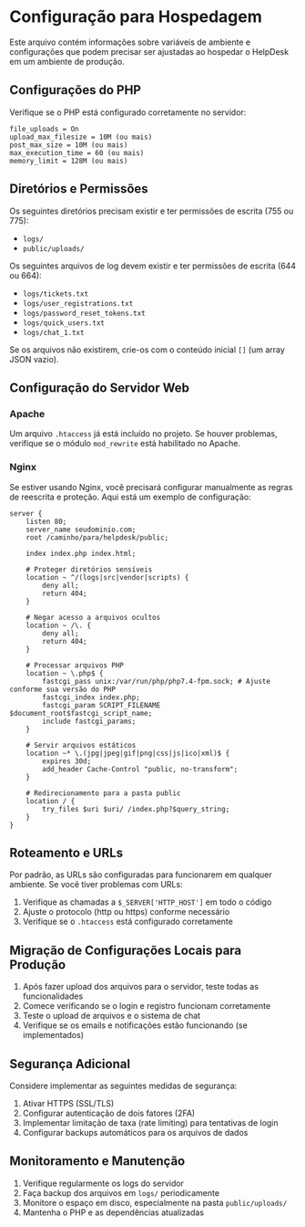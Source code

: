 # Configuração para Hospedagem

Este arquivo contém informações sobre variáveis de ambiente e configurações que podem precisar ser ajustadas ao hospedar o HelpDesk em um ambiente de produção.

## Configurações do PHP

Verifique se o PHP está configurado corretamente no servidor:

```
file_uploads = On
upload_max_filesize = 10M (ou mais)
post_max_size = 10M (ou mais)
max_execution_time = 60 (ou mais)
memory_limit = 128M (ou mais)
```

## Diretórios e Permissões

Os seguintes diretórios precisam existir e ter permissões de escrita (755 ou 775):

- `logs/`
- `public/uploads/`

Os seguintes arquivos de log devem existir e ter permissões de escrita (644 ou 664):

- `logs/tickets.txt`
- `logs/user_registrations.txt`
- `logs/password_reset_tokens.txt`
- `logs/quick_users.txt`
- `logs/chat_1.txt`

Se os arquivos não existirem, crie-os com o conteúdo inicial `[]` (um array JSON vazio).

## Configuração do Servidor Web

### Apache

Um arquivo `.htaccess` já está incluído no projeto. Se houver problemas, verifique se o módulo `mod_rewrite` está habilitado no Apache.

### Nginx

Se estiver usando Nginx, você precisará configurar manualmente as regras de reescrita e proteção. Aqui está um exemplo de configuração:

```nginx
server {
    listen 80;
    server_name seudominio.com;
    root /caminho/para/helpdesk/public;

    index index.php index.html;

    # Proteger diretórios sensíveis
    location ~ ^/(logs|src|vendor|scripts) {
        deny all;
        return 404;
    }

    # Negar acesso a arquivos ocultos
    location ~ /\. {
        deny all;
        return 404;
    }

    # Processar arquivos PHP
    location ~ \.php$ {
        fastcgi_pass unix:/var/run/php/php7.4-fpm.sock; # Ajuste conforme sua versão do PHP
        fastcgi_index index.php;
        fastcgi_param SCRIPT_FILENAME $document_root$fastcgi_script_name;
        include fastcgi_params;
    }

    # Servir arquivos estáticos
    location ~* \.(jpg|jpeg|gif|png|css|js|ico|xml)$ {
        expires 30d;
        add_header Cache-Control "public, no-transform";
    }

    # Redirecionamento para a pasta public
    location / {
        try_files $uri $uri/ /index.php?$query_string;
    }
}
```

## Roteamento e URLs

Por padrão, as URLs são configuradas para funcionarem em qualquer ambiente. Se você tiver problemas com URLs:

1. Verifique as chamadas a `$_SERVER['HTTP_HOST']` em todo o código
2. Ajuste o protocolo (http ou https) conforme necessário
3. Verifique se o `.htaccess` está configurado corretamente

## Migração de Configurações Locais para Produção

1. Após fazer upload dos arquivos para o servidor, teste todas as funcionalidades
2. Comece verificando se o login e registro funcionam corretamente
3. Teste o upload de arquivos e o sistema de chat
4. Verifique se os emails e notificações estão funcionando (se implementados)

## Segurança Adicional

Considere implementar as seguintes medidas de segurança:

1. Ativar HTTPS (SSL/TLS)
2. Configurar autenticação de dois fatores (2FA)
3. Implementar limitação de taxa (rate limiting) para tentativas de login
4. Configurar backups automáticos para os arquivos de dados

## Monitoramento e Manutenção

1. Verifique regularmente os logs do servidor
2. Faça backup dos arquivos em `logs/` periodicamente
3. Monitore o espaço em disco, especialmente na pasta `public/uploads/`
4. Mantenha o PHP e as dependências atualizadas
